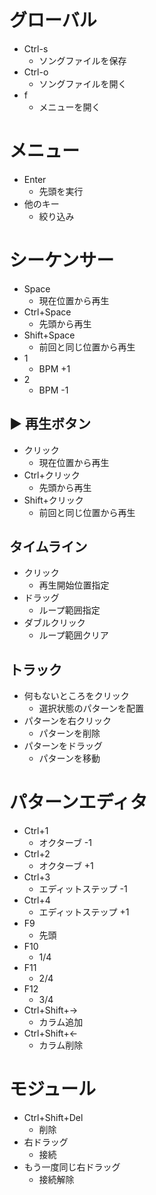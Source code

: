 # グローバル

- Ctrl-s
  - ソングファイルを保存
- Ctrl-o
  - ソングファイルを開く
- f
  - メニューを開く

# メニュー

- Enter
  - 先頭を実行
- 他のキー
  - 絞り込み

# シーケンサー

- Space
  - 現在位置から再生
- Ctrl+Space
  - 先頭から再生
- Shift+Space
  - 前回と同じ位置から再生
- 1
  - BPM +1
- 2
  - BPM -1

## ▶ 再生ボタン

- クリック
  - 現在位置から再生
- Ctrl+クリック
  - 先頭から再生
- Shift+クリック
  - 前回と同じ位置から再生

## タイムライン

- クリック
  - 再生開始位置指定
- ドラッグ
  - ループ範囲指定
- ダブルクリック
  - ループ範囲クリア

## トラック

- 何もないところをクリック
  - 選択状態のパターンを配置
- パターンを右クリック
  - パターンを削除
- パターンをドラッグ
  - パターンを移動

# パターンエディタ

- Ctrl+1
  - オクターブ -1
- Ctrl+2
  - オクターブ +1
- Ctrl+3
  - エディットステップ -1
- Ctrl+4
  - エディットステップ +1
- F9
  - 先頭
- F10
  - 1/4
- F11
  - 2/4
- F12
  - 3/4
- Ctrl+Shift+→
  - カラム追加
- Ctrl+Shift+←
  - カラム削除

# モジュール

- Ctrl+Shift+Del
  - 削除
- 右ドラッグ
  - 接続
- もう一度同じ右ドラッグ
  - 接続解除
